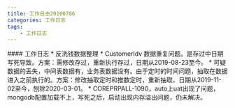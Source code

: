 ```yaml
---
title: 工作日志20200706
categories: 工作日志
tags: 
	- 工作日志
---
```

 <meta name="referrer" content="no-referrer" />
#### 工作日志
* 反洗钱数据整理
 * CustomerIdv 数据重复问题。是存过中日期写死导致。方案：需修改存过，重新执行存过，日期从2019-08-23至今。
 * 可疑数据的丢失，中间表数据有，业务表数据没有。由于定时的时间问题，抽取在数据进入之前执行的。方案：修改抽取定时和推数定时，重新抽取，日期从2019-11-02至今，刨除2020-03-01。
* COREPRPALL-1090，auto上uat出现了问题，mongodb配置加载不上，写死之后，启动出现内存溢出问题，仍未解决。